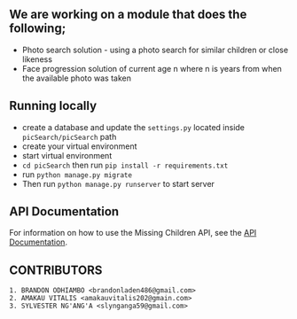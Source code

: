 ## We are working on a module that does the following;
- Photo search solution - using a photo search for similar children or close likeness
- Face progression solution of current age n where n is years from when the available photo was taken  

## Running locally
- create a database and update the `settings.py` located inside `picSearch/picSearch` path
- create your virtual environment
- start virtual environment
- `cd picSearch` then run `pip install -r requirements.txt`
- run `python manage.py migrate`
- Then run `python manage.py runserver` to start server

## API Documentation

For information on how to use the Missing Children API, see the [API Documentation](picSearch/API_DOCUMENTATION.md).

## CONTRIBUTORS

	1. BRANDON ODHIAMBO <brandonladen486@gmail.com>
	2. AMAKAU VITALIS <amakauvitalis202@gmain.com>
	3. SYLVESTER NG'ANG'A <slynganga59@gmail.com>

